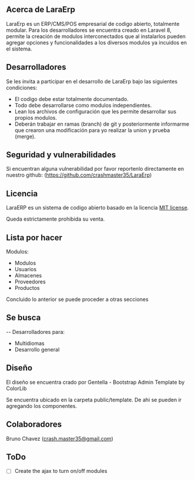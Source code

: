 ## Acerca de LaraErp

LaraErp es un ERP/CMS/POS empresarial de codigo abierto, totalmente modular. Para los desarrolladores se encuentra creado en Laravel 8, permite la creación de modulos interconectados que al instalarlos pueden agregar opciones y funcionalidades a los diversos modulos ya incuidos en el sistema. 

## Desarrolladores

Se les invita a participar en el desarrollo de LaraErp bajo las siguientes condiciones:

- El codigo debe estar totalmente documentado.
- Todo debe desarrollarse como modulos independientes.
- Lean los archivos de configuración que les permite desarrollar sus propios modulos.
- Deberán trabajar en ramas (branch) de git y posteriormente informarme que crearon una modificación para yo realizar la union y prueba (merge).

## Seguridad y vulnerabilidades

Si encuentran alguna vulnerabilidad por favor reportenlo directamente en nuestro github: (https://github.com/crashmaster35/LaraErp)

## Licencia

LaraERP es un sistema de codigo abierto basado en la licencia [MIT license](https://opensource.org/licenses/MIT).

Queda estrictamente prohibida su venta.

## Lista por hacer

Modulos:
  - Modulos
  - Usuarios
  - Almacenes
  - Proveedores
  - Productos

Concluido lo anterior se puede proceder a otras secciones

## Se busca

-- Desarrolladores para:

- Multidiomas
- Desarrollo general

## Diseño

El diseño se encuentra crado por Gentella - Bootstrap Admin Template by ColorLib

Se encuentra ubicado en la carpeta public/template. De ahi se pueden ir agregando los componentes.

## Colaboradores

Bruno Chavez (crash.master35@gmail.com)

## ToDo

- [ ] Create the ajax to turn on/off modules